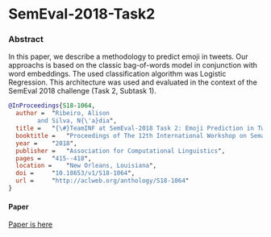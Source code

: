 # SemEval-2018-Task2

### Abstract
In this paper, we describe a methodology to predict emoji in tweets. Our approachs is based on the classic bag-of-words model in conjunction with word embeddings. The used classification algorithm was Logistic Regression. This architecture was used and evaluated in the context of the SemEval 2018 challenge (Task 2, Subtask 1).

```bibtex
@InProceedings{S18-1064,
  author = 	"Ribeiro, Alison
		and Silva, N{\'a}dia",
  title = 	"{\#}TeamINF at SemEval-2018 Task 2: Emoji Prediction in Tweets",
  booktitle = 	"Proceedings of The 12th International Workshop on Semantic Evaluation",
  year = 	"2018",
  publisher = 	"Association for Computational Linguistics",
  pages = 	"415--418",
  location = 	"New Orleans, Louisiana",
  doi = 	"10.18653/v1/S18-1064",
  url = 	"http://aclweb.org/anthology/S18-1064"
}
```

#### Paper
[Paper is here](http://aclweb.org/anthology/S18-1064)
